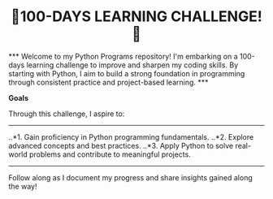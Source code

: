 <h1 align="center">
  🎯100-DAYS LEARNING CHALLENGE!🚀
</h1>
***  
Welcome to my Python Programs repository! I'm embarking on a 100-days learning challenge to improve and sharpen my coding skills. 
By starting with Python, I aim to build a strong foundation in programming through consistent practice and project-based learning. 
***

**Goals** 

Through this challenge, I aspire to:
***
..*1. Gain proficiency in Python programming fundamentals.
..*2. Explore advanced concepts and best practices.
..*3. Apply Python to solve real-world problems and contribute to meaningful projects.
***

Follow along as I document my progress and share insights gained along the way!
